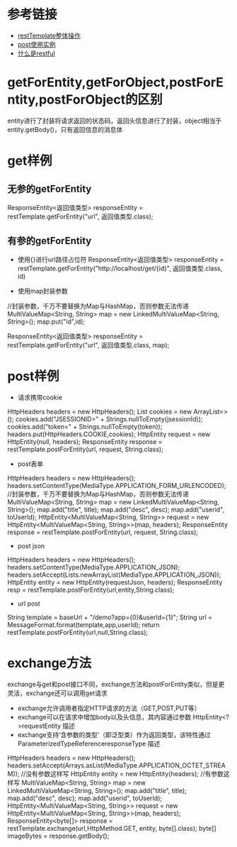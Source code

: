 # 参考链接
* [restTemplate整体操作](https://blog.csdn.net/itguangit/article/details/78825505)
* [post使用实例](https://segmentfault.com/a/1190000007778403)
* [什么是restful](https://blog.csdn.net/itguangit/article/details/80198895)

# getForEntity,getForObject,postForEntity,postForObject的区别
entity进行了封装将请求返回的状态码，返回头信息进行了封装，object相当于entity.getBody()，只有返回信息的消息体

# get样例

## 无参的getForEntity
ResponseEntity<返回值类型> responseEntity = restTemplate.getForEntity("url", 返回值类型.class);

## 有参的getForEntity

* 使用{}进行url路径占位符
ResponseEntity<返回值类型> responseEntity = restTemplate.getForEntity("http://localhost/get/{id}", 返回值类型.class, id)

* 使用map封装参数

//封装参数，千万不要替换为Map与HashMap，否则参数无法传递
MultiValueMap<String, String> map = new LinkedMultiValueMap<String, String>();
map.put("id",id);

ResponseEntity<返回值类型> responseEntity = restTemplate.getForEntity("url", 返回值类型.class, map);

# post样例
* 请求携带cookie

HttpHeaders headers = new HttpHeaders();
List<String> cookies = new ArrayList<>();
cookies.add("JSESSIONID=" + Strings.nullToEmpty(jsessionId));
cookies.add("token=" + Strings.nullToEmpty(token));
headers.put(HttpHeaders.COOKIE,cookies);
HttpEntity request = new HttpEntity(null, headers);
ResponseEntity<String> response = restTemplate.postForEntity(url, request, String.class);

* post表单

HttpHeaders headers = new HttpHeaders();
headers.setContentType(MediaType.APPLICATION_FORM_URLENCODED);
//封装参数，千万不要替换为Map与HashMap，否则参数无法传递
MultiValueMap<String, String> map = new LinkedMultiValueMap<String, String>();
map.add("title", title);
map.add("desc", desc);
map.add("userid", toUserId);
HttpEntity<MultiValueMap<String, String>> request = new HttpEntity<MultiValueMap<String, String>>(map, headers);
ResponseEntity<String> response = restTemplate.postForEntity(url, request, String.class);

* post json

HttpHeaders headers = new HttpHeaders();
headers.setContentType(MediaType.APPLICATION_JSON);
headers.setAccept(Lists.newArrayList(MediaType.APPLICATION_JSON));
HttpEntity<String> entity = new HttpEntity<String>(requestJson, headers);
ResponseEntity<String> resp = restTemplate.postForEntity(url,entity,String.class);

* url post

String template = baseUrl + "/demo?app={0}&userId={1}";
String url = MessageFormat.format(template,app,userId);
return restTemplate.postForEntity(url,null,String.class);

# exchange方法
exchange与get和post接口不同，exchange方法和postForEntity类似，但是更灵活，exchange还可以调用get请求
* exchange允许调用者指定HTTP请求的方法（GET,POST,PUT等）
* exchange可以在请求中增加body以及头信息，其内容通过参数 HttpEntity<?>requestEntity 描述
* exchange支持‘含参数的类型’（即泛型类）作为返回类型，该特性通过 ParameterizedTypeReferenceresponseType 描述

HttpHeaders headers = new HttpHeaders();
headers.setAccept(Arrays.asList(MediaType.APPLICATION_OCTET_STREAM));
//没有参数这样写
HttpEntity<String> entity = new HttpEntity<String>(headers);
//有参数这样写
MultiValueMap<String, String> map = new LinkedMultiValueMap<String, String>();
map.add("title", title);
map.add("desc", desc);
map.add("userid", toUserId);
HttpEntity<MultiValueMap<String, String>> request = new HttpEntity<MultiValueMap<String, String>>(map, headers);
ResponseEntity<byte[]> response = restTemplate.exchange(url,HttpMethod.GET, entity, byte[].class);
byte[] imageBytes = response.getBody();


